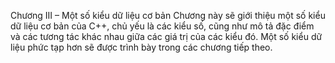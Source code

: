 Chương III – Một số kiểu dữ liệu cơ bản
Chương này sẽ giới thiệu một số kiểu dữ liệu cơ bản của C++, chủ yếu là các kiểu số, cũng như mô tả đặc điểm và các
tương tác khác nhau giữa các giá trị của các kiểu đó. Một số kiểu dữ liệu phức tạp hơn sẽ được trình bày trong các
chương tiếp theo.